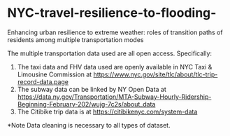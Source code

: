 # NYC-travel-resilience-to-flooding-
Enhancing urban resilience to extreme weather: roles of transition paths of residents among multiple transportation modes

The multiple transportation data used are all open access. Specifically:
1. The taxi data and FHV data used are openly available in NYC Taxi & Limousine Commission at https://www.nyc.gov/site/tlc/about/tlc-trip-record-data.page
2. The subway data can be linked by NY Open Data at https://data.ny.gov/Transportation/MTA-Subway-Hourly-Ridership-Beginning-February-202/wujg-7c2s/about_data
3. The Citibike trip data is at https://citibikenyc.com/system-data

*Note
Data cleaning is necessary to all types of dataset.
